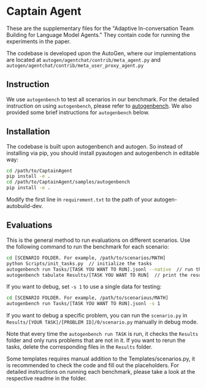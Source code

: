 # Captain Agent
These are the supplementary files for the "Adaptive In-conversation Team Building for Language Model Agents." They contain code for running the experiments in the paper.

The codebase is developed upon the AutoGen, where our implementations are located at `autogen/agentchat/contrib/meta_agent.py` and `autogen/agentchat/contrib/meta_user_proxy_agent.py`

## Instruction
We use `autogenbench` to test all scenarios in our benchmark. For the detailed instruction on using `autogenbench`, please refer to [autogenbench](https://microsoft.github.io/autogen/blog/2024/01/25/AutoGenBench/).
We also provided some brief instructions for `autogenbench` below.

## Installation
The codebase is built upon autogenbench and autogen. So instead of installing via pip, you should install pyautogen and autogenbench in editable way:
```bash
cd /path/to/CaptainAgent
pip install -e .
cd /path/to/CaptainAgent/samples/autogenbench
pip install -e .
```

Modify the first line in `requirement.txt` to the path of your autogen-autobuild-dev.

## Evaluations
This is the general method to run evaluations on different scenarios. Use the following command to run the benchmark for each scenario:
```bash
cd [SCENARIO FOLDER. For example, /path/to/scenarios/MATH]
python Scripts/init_tasks.py  // initialize the tasks
autogenbench run Tasks/[TASK YOU WANT TO RUN].jsonl --native  // run the task. native is use to run the scenario without docker. If you have a docker environment, you can remove it.
autogenbench tabulate Results/[TASK YOU WANT TO RUN]  // print the results in tabulate.
```

If you want to debug, set `-s 1` to use a single data for testing:
```bash
cd [SCENARIO FOLDER. For example, /path/to/scenarious/MATH]
autogenbench run Tasks/[TASK YOU WANT TO RUN].jsonl -s 1
```
If you want to debug a specific problem, you can run the `scenario.py` in `Results/[YOUR TASK]/[PROBLEM ID]/0/scenario.py` manually in debug mode.

Note that every time the `autogenbench run TASK` is run, it checks the `Results` folder and only runs problems that are not in it. If you want to rerun the tasks, delete the corresponding files in the `Results` folder.

Some templates requires manual addition to the Templates/scenarios.py, it is recommended to check the code and fill out the placeholders. For detailed instructions on running each benchmark, please take a look at the respective readme in the folder.
